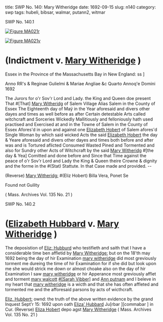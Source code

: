 title: SWP No. 140: Mary Witheridge
date: 1692-09-15
slug: n140
category: swp
tags: hubeli, bibsar, walmar, putann2, witmar




<div markdown class="doc" id="n140.1">

<div class="doc_id">SWP No. 140.1</div>



<span markdown class="figure">[![Figure MA021r](archives/MA135/small/MA021r.jpg)](archives/MA135/large/MA021r.jpg)</span>



<span markdown class="figure">[![Figure MA021v](archives/MA135/small/MA021v.jpg)](archives/MA135/large/MA021v.jpg)</span>


# (Indictment v. [Mary Witheridge](/tag/witmar.html) )

Essex in the Province of the Massachusetts Bay in New England: ss ] 

Anno RR's & Reginae Gulielmi & Mariae Angliae &c Quarto Annoq'e Domini 1692 

The Jurors for o'r Sov'r Lord and Lady. the King and Queen doe present That #[That] [Mary Witheridg](/tag/witmar.html) of Salem Village Alias Salem in the County of Essex The Eighteenth day of Maÿ in the Year aforesaid and divers other dayes and times as well before as after Certain detestable Arts called witchcraft and Sorceries Wickedly Mallitiously and felloniously hath used practised and Exercised at and in the Towne of Salem in the County of Essex Afores'd in upon and against one [Elizabeth Hobert](/tag/hubeli.html) of Salem afores'd Single Woman by which said wicked Acts the said [Elizabeth Hobert](/tag/hubeli.html) the day & Yeare aforesaid and divers other dayes and times both before and after was and is Tortured aflicted Consumed Wasted Pined and Tormented and also for Sundry other Acts of Witchcraft by the said [Mary Witheridg](/tag/witmar.html) #[the day & Yea] Comitted and done before and Since that Time against the peace of o'r Sov'r Lord and Lady the King & Queen theire Crowne & dignity and the forme in the #(Stat) Stattute. In that Case made and provided. --

(Reverse) [Mary Witheridg:](/tag/witmar.html) #(Eliz Hobert) Billa Vera, Ponet Se

Found not Guility 

( Mass. Archives Vol. 135 No. 21 )


</div>



<div markdown class="doc" id="n140.2">

<div class="doc_id">SWP No. 140.2</div>


# ([Elizabeth Hubbard](/tag/hubeli.html) v. [Mary Witheridge](/tag/witmar.html) )

The deposistion of [Eliz: Hubburd](/tag/hubeli.html) who testifieth and saith that I have a considerable time ben affletid by [Mary Witheridge:](/tag/witmar.html) but on the 18'th may 1692 being the day of hir Examination [mary witheridge](/tag/witmar.html) did most greviously torment me dureing the time of hir Examination for if she did but look upon me she would strick me down or almost choake also on the day of hir Examination I saw [mary witheridge](/tag/witmar.html) or hir Apperance most greviously afflet and torment [mary walcott](/tag/walmar.html) [#[Sarah Vibber]](/tag/bibsar.html) and [Ann putnam](/tag/putann2.html) and I beleve in my heart that [mary witheridge](/tag/witmar.html) is a wicth and that she has often affleted and tormented me and the afforesaid parsons by acts of wicthcraft.

[Eliz. Hubbert:](/tag/hubeli.html) ownd: the truth of the above written evidence by the grand Inquest Sept'r 15: 1692 upon oath
[Eliza' Hubbard](/tag/hubeli.html) Ju[rbar ][commabar ] in Cur.  (Reverse) [Eliza Hobert](/tag/hubeli.html) depo agst [Mary Witheridge](/tag/witmar.html) ( Mass. Archives Vol. 135 No. 21 )

</div>

